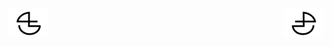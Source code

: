
<a href="https://github.com/BlenderCN/blenderTutorial/blob/master/BlenderPythonAPIDocumentation/AudioSystemaud.md">
  <img src="https://github.com/BlenderCN/blenderTutorial/blob/master/mDrivEngine/blenderpng/logoleft.png" align="left">
</a>
<a href="https://github.com/BlenderCN/blenderTutorial/blob/master/BlenderPythonAPIDocumentation/IDPropertyAccessidproptypes.md">
  <img src="https://github.com/BlenderCN/blenderTutorial/blob/master/mDrivEngine/blenderpng/logoright.png" align="right">
</a>
